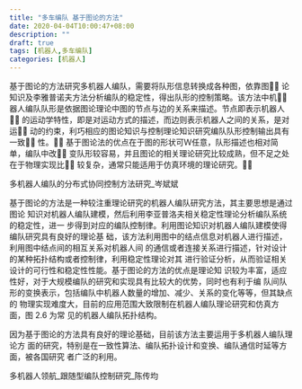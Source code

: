 ```yaml
---
title: "多车编队 基于图论的方法"
date: 2020-04-04T10:00:47+08:00
description: ""
draft: true
tags: [机器人,多车编队]
categories: [机器人]
---
```

基于图论的方法研究多机器人编队，需要将队形信息转换成各种图，依靠图
论知识及李雅普诺夫方法分析编队的稳定性，得出队形的控制策略。该方法中机
器人编队队形是依据图论理论中图的节点与边的关系来描述。节点即表示机器人
的运动学特性，即是对运动方式的描述，而边则表示机器人之间的关系，是对运
动的约束，利巧相应的图论知识与控制理论知识研究编队队形控制输出具有一致
性。
基于图论法的优点在于图的形状可Ｗ任意，队形描述也相对简单，编队中改
变队形较容易，并且图论的相关理论研究比较成熟，但不足之处在于物理实现比
较复杂，通常只能适用于仿真环境的理论研究。

多机器人编队的分布式协同控制方法研究_岑斌斌





基于图论的方法是一种较注重理论研究的机器人编队研究方法，其主要思想是通过图论
知识对机器人编队建模，然后利用李亚普洛夫相关稳定性理论分析编队系统的稳定性，进一
步得到对应的编队控制律。利用图论知识对机器人编队建模使得编队研究具有良好的理论基
础，该方法利用图中的结点信息对机器人进行描述，利用图中结点间的相互关系对机器人间
的通信或者连接关系进行描述，针对设计的某种拓扑结构或者控制律，利用稳定性理论对其
进行验证分析，从而验证相关设计的可行性和稳定性性能。基于图论的方法的优点是理论知
识较为丰富，适应性好，对于大规模编队的研究和实现具有比较大的优势，同时也有利于编
队间队形的变换表示，包括编队中机器人数量的增加、减少、关系的变化等等，但其缺点的
物理实现难度大，目前的应用范围大致限制在机器人编队理论研究和仿真方面，图 2.6 为常
见的机器人编队拓扑结构。

因为基于图论的方法具有良好的理论基础，目前该方法主要运用于多机器人编队理论方
面的研究，特别是在一致性算法、编队拓扑设计和变换、编队通信时延等方面，被各国研究
者广泛的利用。

多机器人领航_跟随型编队控制研究_陈传均